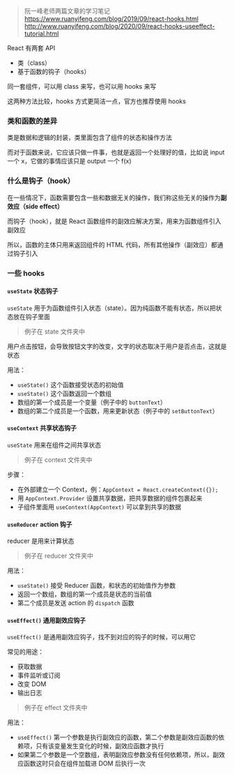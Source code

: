 >阮一峰老师两篇文章的学习笔记
https://www.ruanyifeng.com/blog/2019/09/react-hooks.html
http://www.ruanyifeng.com/blog/2020/09/react-hooks-useeffect-tutorial.html

React 有两套 API
- 类（class）
- 基于函数的钩子（hooks）

同一套组件，可以用 class 来写，也可以用 hooks 来写

这两种方法比较，hooks 方式更简洁一点，官方也推荐使用 hooks

### 类和函数的差异

类是数据和逻辑的封装，类里面包含了组件的状态和操作方法

而对于函数来说，它应该只做一件事，也就是返回一个处理好的值，比如说 input 一个 x，它做的事情应该只是 output 一个 f(x)

### 什么是钩子（hook）

在一些情况下，函数需要包含一些和数据无关的操作，我们称这些无关的操作为**副效应（side effect）**

而钩子（hook），就是 React 函数组件的副效应解决方案，用来为函数组件引入副效应

所以，函数的主体只用来返回组件的 HTML 代码，所有其他操作（副效应）都通过钩子引入

### 一些 hooks

#### `useState` 状态钩子

`useState` 用于为函数组件引入状态（state）。因为纯函数不能有状态，所以把状态放在钩子里面

>例子在 state 文件夹中

用户点击按钮，会导致按钮文字的改变，文字的状态取决于用户是否点击，这就是状态

用法：
- `useState()` 这个函数接受状态的初始值
- `useState()` 这个函数返回一个数组
- 数组的第一个成员是一个变量（例子中的 `buttonText`）
- 数组的第二个成员是一个函数，用来更新状态（例子中的 `setButtonText`） 

#### `useContext` 共享状态钩子

`useState` 用来在组件之间共享状态

>例子在 context 文件夹中

步骤：
- 在外部建立一个 Context，例：`AppContext = React.createContext({});`
- 用 `AppContext.Provider` 设置共享数据，把共享数据的组件包裹起来
- 子组件里面用 `useContext(AppContext)` 可以拿到共享的数据

#### `useReducer` action 钩子

reducer 是用来计算状态

>例子在 reducer 文件夹中

用法：
- `useState()` 接受 Reducer 函数，和状态的初始值作为参数
- 返回一个数组，数组的第一个成员是状态的当前值
- 第二个成员是发送 action 的 `dispatch` 函数

#### `useEffect()` 通用副效应钩子

`useEffect()` 是通用副效应钩子，找不到对应的钩子的时候，可以用它

常见的用途：
- 获取数据
- 事件监听或订阅
- 改变 DOM
- 输出日志

>例子在 effect 文件夹中

用法：
- `useEffect()` 第一个参数是执行副效应的函数，第二个参数是副效应函数的依赖项，只有该变量发生变化的时候，副效应函数才执行
- 如果第二个参数是一个空数组，表明副效应参数没有任何依赖项，所以，副效应函数这时只会在组件加载进 DOM 后执行一次
